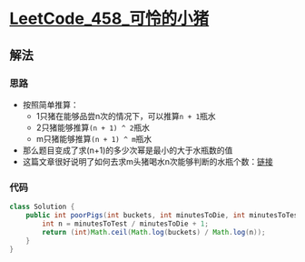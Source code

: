 # [LeetCode_458_可怜的小猪](https://leetcode-cn.com/problems/poor-pigs/)
## 解法
### 思路
- 按照简单推算：
    - 1只猪在能够品尝n次的情况下，可以推算`n + 1`瓶水
    - 2只猪能够推算`(n + 1) ^ 2`瓶水
    - m只猪能够推算`(n + 1) ^ m`瓶水
- 那么题目变成了求(n+1)的多少次幂是最小的大于水瓶数的值
- 这篇文章很好说明了如何去求m头猪喝水n次能够判断的水瓶个数：[链接](https://www.zhihu.com/question/60227816/answer/1274071217)
### 代码
```java
class Solution {
    public int poorPigs(int buckets, int minutesToDie, int minutesToTest) {
        int n = minutesToTest / minutesToDie + 1;
        return (int)Math.ceil(Math.log(buckets) / Math.log(n));
    }
}
```
